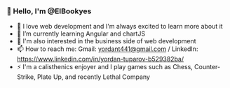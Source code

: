 ### 👋 Hello, I'm @ElBookyes
- 🔭 I love web development and I'm always excited to learn more about it
- 🌱 I’m currently learning Angular and chartJS
- 💬 I'm also interested in the business side of web development
- 📫 How to reach me: Gmail: yordant441@gmail.com / LinkedIn: https://www.linkedin.com/in/yordan-tuparov-b529382ba/
- ⚡ I'm a calisthenics enjoyer and I play games such as Chess, Counter-Strike, Plate Up, and recently Lethal Company
